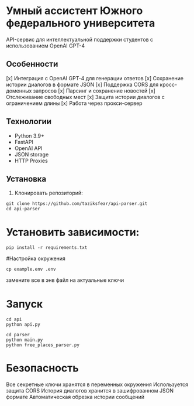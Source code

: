 # Умный ассистент Южного федерального университета

API-сервис для интеллектуальной поддержки студентов с использованием OpenAI GPT-4

## Особенности

[x] Интеграция с OpenAI GPT-4 для генерации ответов
[x] Сохранение истории диалогов в формате JSON
[x] Поддержка CORS для кросс-доменных запросов
[x] Парсинг и сохранение новостей
[x] Отслеживание свободных мест
[x] Защита истории диалогов с ограничением длины
[x] Работа через прокси-сервер

## Технологии

- Python 3.9+
- FastAPI
- OpenAI API
- JSON storage
- HTTP Proxies

## Установка

1. Клонировать репозиторий:
```
git clone https://github.com/taziksfear/api-parser.git
cd api-parser
```

# Установить зависимости:
```
pip install -r requirements.txt
```

#Настройка окружения
```
cp example.env .env
```
замените все в энв файл на актуальные ключи

# Запуск
```
cd api
python api.py

cd parser
python main.py
python free_places_parser.py
```

# Безопасность
Все секретные ключи хранятся в переменных окружения
Используется защита CORS
История диалогов хранится в зашифрованном JSON формате
Автоматическая обрезка истории сообщений
